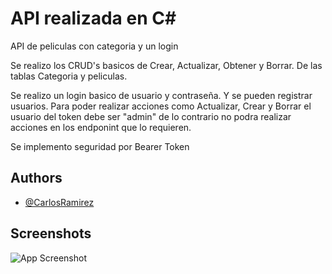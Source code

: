 
# API realizada en C#


API de peliculas con categoria y un login

Se realizo los CRUD's basicos de Crear, Actualizar, Obtener y Borrar.
De las tablas Categoria y peliculas.

Se realizo un login basico de usuario y contraseña.
Y se pueden registrar usuarios.
Para poder realizar acciones como Actualizar, Crear y Borrar el usuario del token debe ser "admin" de lo contrario no podra realizar acciones en los endponint que lo requieren.

Se implemento seguridad por Bearer Token

## Authors

- [@CarlosRamirez](https://github.com/sacrabma92)


## Screenshots

![App Screenshot](https://photos.app.goo.gl/nL7AuUsmeV26ipkk7)

